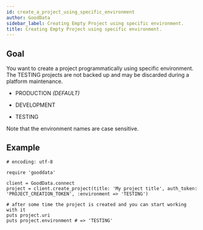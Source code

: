 ```yaml
---
id: create_a_project_using_specific_environment
author: GoodData
sidebar_label: Creating Empty Project using specific environment.
title: Creating Empty Project using specific environment.
---
```


Goal
-------

You want to create a project programmatically using specific
environment. The TESTING projects are not backed up and may be discarded
during a platform maintenance.

-   PRODUCTION *(DEFAULT)*

-   DEVELOPMENT

-   TESTING

Note that the environment names are case sensitive.

Example
--------

    # encoding: utf-8

    require 'gooddata'

    client = GoodData.connect
    project = client.create_project(title: 'My project title', auth_token: 'PROJECT_CREATION_TOKEN', :environment => 'TESTING')

    # after some time the project is created and you can start working with it
    puts project.uri
    puts project.environment # => 'TESTING'
